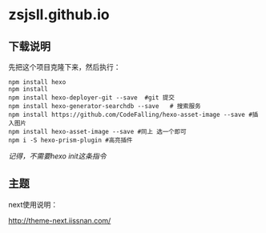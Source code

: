 # zsjsll.github.io
## 下载说明
先把这个项目克隆下来，然后执行：
```
npm install hexo
npm install
npm install hexo-deployer-git --save  #git 提交
npm install hexo-generator-searchdb --save   # 搜索服务
npm install https://github.com/CodeFalling/hexo-asset-image --save #插入图片
npm install hexo-asset-image --save #同上 选一个即可
npm i -S hexo-prism-plugin #高亮插件
```
*记得，不需要hexo init这条指令*

## 主题
next使用说明：

http://theme-next.iissnan.com/